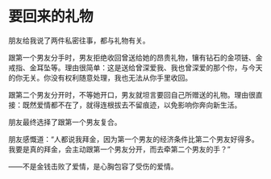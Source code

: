 # 要回来的礼物

朋友给我说了两件私密往事，都与礼物有关。 

跟第一个男友分手时，男友拒绝收回曾送给她的昂贵礼物，镶有钻石的金项链、金戒指、金耳坠等。理由很简单：这是送给曾深爱我、我也曾深爱的那个你，与今天的你无关。你没有权利随意处理，我也无法从你手里收回。 

跟第二个男友分开时，不等她开口，男友就坦言要回自己所赠送的礼物。理由很直接：既然爱情都不在了，就得连根拔去不留痕迹，以免影响你奔向新生活。 

朋友最终选择了跟第一个男友复合。 

朋友感慨道：“人都说我拜金，因为第一个男友的经济条件比第二个男友好得多。我要是真的拜金，会主动跟第一个男友分开，而去牵第二个男友的手？” 

——不是金钱击败了爱情，是心胸包容了受伤的爱情。